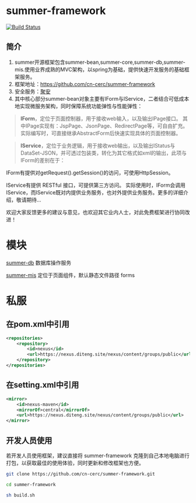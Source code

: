 # summer-framework

[![Build Status](https://travis-ci.org/cn-cerc/summer-framework.svg)](https://travis-ci.org/cn-cerc/summer-framework)

## 简介

1. summer开源框架包含summer-bean,summer-core,summer-db,summer-mis.使用业界成熟的MVC架构，以spring为基础，提供快速开发服务的基础框架服务。
2. 框架地址：https://github.com/cn-cerc/summer-framework
3. 安全服务：[聚安](https://www.jayun.site)
4. 其中核心部分summer-bean对象主要有IForm与IService，二者结合可低成本地实现微服务架构，同时保障系统功能弹性与性能弹性：

> **IForm**，定位于页面控制器，用于接收web输入，以及输出IPage接口。 其中IPage实现有：JspPage、JsonPage、RedirectPage等，可自由扩充。实际编写时，可直接继承AbstractForm后快速实现具体的页面控制器。

> **IService**，定位于业务逻辑，用于接收web输出，以及输出IStatus与DataSet-JSON，并可透过包装类，转化为其它格式如xml的输出，此项与IForm的差别在于：

IForm有提供对getRequest().getSession()的访问，可使用HttpSession。

IService有提供 RESTful 接口，可提供第三方访问。 实际使用时，IForm会调用IService，而IService既对内提供业务服务，也对外提供业务服务。更多的详细介绍，敬请期待...

欢迎大家反馈更多的建议与意见，也欢迎其它业内人士，对此免费框架进行协同改进！

# 模块

[summer-db](/summer-db) 数据库操作服务

[summer-mis](/summer-mis) 定位于页面组件，默认静态文件路径 forms

# 私服

## 在pom.xml中引用

```xml
<repositories>
    <repository>
        <id>nexus</id>
        <url>https://nexus.diteng.site/nexus/content/groups/public</url>
    </repository>
</repositories>
```

## 在setting.xml中引用

```xml
<mirror>
    <id>nexus-maven</id>
    <mirrorOf>central</mirrorOf>
    <url>https://nexus.diteng.site/nexus/content/groups/public</url>
</mirror>
```

## 开发人员使用

若开发人员使用框架，建议直接将 summer-framework 克隆到自己本地电脑进行打包，以获取最佳的使用体验，同时更新和修改框架也方便。

```bash
git clone https://github.com/cn-cerc/summer-framework.git

cd summer-framework

sh build.sh
```
